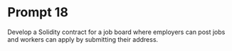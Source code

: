 # Prompt 18
Develop a Solidity contract for a job board where employers can post jobs and workers can apply by submitting their address.